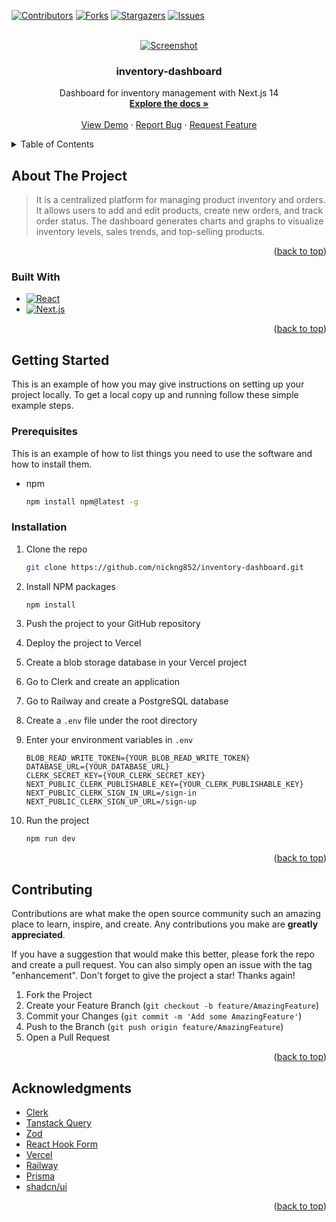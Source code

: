 <!-- Improved compatibility of back to top link: See: https://github.com/othneildrew/Best-README-Template/pull/73 -->

<a id="readme-top"></a>

<!--
*** Thanks for checking out the Best-README-Template. If you have a suggestion
*** that would make this better, please fork the repo and create a pull request
*** or simply open an issue with the tag "enhancement".
*** Don't forget to give the project a star!
*** Thanks again! Now go create something AMAZING! :D
-->

<!-- PROJECT SHIELDS -->
<!--
*** I'm using markdown "reference style" links for readability.
*** Reference links are enclosed in brackets [ ] instead of parentheses ( ).
*** See the bottom of this document for the declaration of the reference variables
*** for contributors-url, forks-url, etc. This is an optional, concise syntax you may use.
*** https://www.markdownguide.org/basic-syntax/#reference-style-links
-->

[![Contributors][contributors-shield]][contributors-url]
[![Forks][forks-shield]][forks-url]
[![Stargazers][stars-shield]][stars-url]
[![Issues][issues-shield]][issues-url]

<!-- PROJECT LOGO -->
<br />
<div align="center">
  <a href="https://github.com/nickng852/inventory-dashboard">
    <img src="https://github.com/nickng852/inventory-dashboard/blob/master/assets/images/screenshot.jpeg?raw=true" alt="Screenshot">
  </a>

<h3 align="center">inventory-dashboard</h3>

Dashboard for inventory management with Next.js 14
<br />
<a href="https://github.com/nickng852/inventory-dashboard"><strong>Explore the docs »</strong></a>
<br />
<br />
<a href="https://github.com/nickng852/inventory-dashboard">View Demo</a>
·
<a href="https://github.com/nickng852/inventory-dashboard/issues/new?labels=bug&template=bug-report---.md">Report Bug</a>
·
<a href="https://github.com/nickng852/inventory-dashboard/issues/new?labels=enhancement&template=feature-request---.md">Request Feature</a>

</div>

<!-- TABLE OF CONTENTS -->
<details>
  <summary>Table of Contents</summary>
  <ol>
    <li>
      <a href="#about-the-project">About The Project</a>
      <ul>
        <li><a href="#built-with">Built With</a></li>
      </ul>
    </li>
    <li>
      <a href="#getting-started">Getting Started</a>
      <ul>
        <li><a href="#prerequisites">Prerequisites</a></li>
        <li><a href="#installation">Installation</a></li>
      </ul>
    </li>
    <li><a href="#contributing">Contributing</a></li>
    <li><a href="#acknowledgments">Acknowledgments</a></li>
  </ol>
</details>

<!-- ABOUT THE PROJECT -->

## About The Project

> It is a centralized platform for managing product inventory and orders. It allows users to add and edit products, create new orders, and track order status. The dashboard generates charts and graphs to visualize inventory levels, sales trends, and top-selling products.

<p align="right">(<a href="#readme-top">back to top</a>)</p>

### Built With

-   [![React][React.js]][React-url]
-   [![Next.js][Next.js]][Next-url]

<p align="right">(<a href="#readme-top">back to top</a>)</p>

<!-- GETTING STARTED -->

## Getting Started

This is an example of how you may give instructions on setting up your project locally.
To get a local copy up and running follow these simple example steps.

### Prerequisites

This is an example of how to list things you need to use the software and how to install them.

-   npm
    ```sh
    npm install npm@latest -g
    ```

### Installation

1. Clone the repo

    ```sh
    git clone https://github.com/nickng852/inventory-dashboard.git
    ```

2. Install NPM packages

    ```sh
    npm install
    ```

3. Push the project to your GitHub repository

4. Deploy the project to Vercel

5. Create a blob storage database in your Vercel project

6. Go to Clerk and create an application

7. Go to Railway and create a PostgreSQL database

8. Create a `.env` file under the root directory

9. Enter your environment variables in `.env`

    ```env
    BLOB_READ_WRITE_TOKEN={YOUR_BLOB_READ_WRITE_TOKEN}
    DATABASE_URL={YOUR_DATABASE_URL}
    CLERK_SECRET_KEY={YOUR_CLERK_SECRET_KEY}
    NEXT_PUBLIC_CLERK_PUBLISHABLE_KEY={YOUR_CLERK_PUBLISHABLE_KEY}
    NEXT_PUBLIC_CLERK_SIGN_IN_URL=/sign-in
    NEXT_PUBLIC_CLERK_SIGN_UP_URL=/sign-up
    ```

10. Run the project

    ```sh
    npm run dev
    ```

<p align="right">(<a href="#readme-top">back to top</a>)</p>

<!-- CONTRIBUTING -->

## Contributing

Contributions are what make the open source community such an amazing place to learn, inspire, and create. Any contributions you make are **greatly appreciated**.

If you have a suggestion that would make this better, please fork the repo and create a pull request. You can also simply open an issue with the tag "enhancement".
Don't forget to give the project a star! Thanks again!

1. Fork the Project
2. Create your Feature Branch (`git checkout -b feature/AmazingFeature`)
3. Commit your Changes (`git commit -m 'Add some AmazingFeature'`)
4. Push to the Branch (`git push origin feature/AmazingFeature`)
5. Open a Pull Request

<p align="right">(<a href="#readme-top">back to top</a>)</p>

<!-- ACKNOWLEDGMENTS -->

## Acknowledgments

-   [Clerk](https://clerk.com/)
-   [Tanstack Query](https://tanstack.com/query)
-   [Zod](https://zod.dev/)
-   [React Hook Form](https://react-hook-form.com/)
-   [Vercel](https://vercel.com/)
-   [Railway](https://railway.app/)
-   [Prisma](https://www.prisma.io/)
-   [shadcn/ui](https://ui.shadcn.com/)

<p align="right">(<a href="#readme-top">back to top</a>)</p>

<!-- MARKDOWN LINKS & IMAGES -->
<!-- https://www.markdownguide.org/basic-syntax/#reference-style-links -->

[contributors-shield]: https://img.shields.io/github/contributors/nickng852/inventory-dashboard.svg?style=for-the-badge
[contributors-url]: https://github.com/nickng852/inventory-dashboard/graphs/contributors
[forks-shield]: https://img.shields.io/github/forks/nickng852/inventory-dashboard.svg?style=for-the-badge
[forks-url]: https://github.com/nickng852/inventory-dashboard/network/members
[stars-shield]: https://img.shields.io/github/stars/nickng852/inventory-dashboard.svg?style=for-the-badge
[stars-url]: https://github.com/nickng852/inventory-dashboard/stargazers
[issues-shield]: https://img.shields.io/github/issues/nickng852/inventory-dashboard.svg?style=for-the-badge
[issues-url]: https://github.com/nickng852/inventory-dashboard/issues
[license-shield]: https://img.shields.io/github/license/nickng852/inventory-dashboard.svg?style=for-the-badge
[license-url]: https://github.com/nickng852/inventory-dashboard/blob/master/LICENSE.txt
[linkedin-shield]: https://img.shields.io/badge/-LinkedIn-black.svg?style=for-the-badge&logo=linkedin&colorB=555
[linkedin-url]: https://linkedin.com/in/nickng852
[product-screenshot]: images/screenshot.png
[Next.js]: https://img.shields.io/badge/next.js-000000?style=for-the-badge&logo=nextdotjs&logoColor=white
[Next-url]: https://nextjs.org/
[React.js]: https://img.shields.io/badge/React-20232A?style=for-the-badge&logo=react&logoColor=61DAFB
[React-url]: https://reactjs.org/
[ReactNative.dev]: https://img.shields.io/badge/React_Native-20232A?style=for-the-badge&logo=react&logoColor=61DAFB
[ReactNative-url]: https://reactnative.dev/
[Expo.dev]: https://img.shields.io/badge/Expo-1B1F23?style=for-the-badge&logo=expo&logoColor=white
[Expo-url]: https://expo.dev/
[Vue.js]: https://img.shields.io/badge/Vue.js-35495E?style=for-the-badge&logo=vuedotjs&logoColor=4FC08D
[Vue-url]: https://vuejs.org/
[Angular.io]: https://img.shields.io/badge/Angular-DD0031?style=for-the-badge&logo=angular&logoColor=white
[Angular-url]: https://angular.io/
[Svelte.dev]: https://img.shields.io/badge/Svelte-4A4A55?style=for-the-badge&logo=svelte&logoColor=FF3E00
[Svelte-url]: https://svelte.dev/
[Laravel.com]: https://img.shields.io/badge/Laravel-FF2D20?style=for-the-badge&logo=laravel&logoColor=white
[Laravel-url]: https://laravel.com
[Bootstrap.com]: https://img.shields.io/badge/Bootstrap-563D7C?style=for-the-badge&logo=bootstrap&logoColor=white
[Bootstrap-url]: https://getbootstrap.com
[JQuery.com]: https://img.shields.io/badge/jQuery-0769AD?style=for-the-badge&logo=jquery&logoColor=white
[JQuery-url]: https://jquery.com
